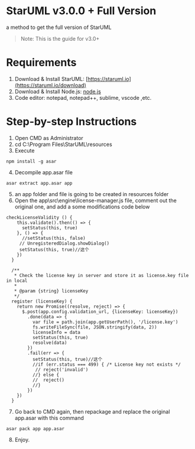 # StarUML v3.0.0 + Full Version
a method to get the full version of StarUML

> Note: This is the guide for v3.0+

# Requirements
1. Download & Install StarUML: [https://staruml.io](https://staruml.io/download)
2. Download & Install Node.js: [node.js](https://nodejs.org/en/download)
3. Code editor: notepad, notepad++, sublime, vscode ,etc.

# Step-by-step Instructions
1. Open CMD as Administrator
2. cd C:\Program Files\StarUML\resources
3. Execute
```
npm install -g asar
```
4. Decompile app.asar file
```
asar extract app.asar app
```
5. an app folder and file is going to be created in resources folder
6. Open the app\src\engine\license-manager.js file, comment out the original one, and add a some modifications code below
```
checkLicenseValidity () {
    this.validate().then(() => {
      setStatus(this, true)
    }, () => {
      //setStatus(this, false)
     // UnregisteredDialog.showDialog()
     setStatus(this, true)//这个
    })
  }

  /**
   * Check the license key in server and store it as license.key file in local
   *
   * @param {string} licenseKey
   */
  register (licenseKey) {
    return new Promise((resolve, reject) => {
      $.post(app.config.validation_url, {licenseKey: licenseKey})
        .done(data => {
          var file = path.join(app.getUserPath(), '/license.key')
          fs.writeFileSync(file, JSON.stringify(data, 2))
          licenseInfo = data
          setStatus(this, true)
          resolve(data)
        })
        .fail(err => {
          setStatus(this, true)//这个
          //if (err.status === 499) { /* License key not exists */
           // reject('invalid')
          //} else {
          //  reject()
          //}
        })
    })
  }
```
7. Go back to CMD again, then repackage and replace the original app.asar with this command
```
asar pack app app.asar
```
8. Enjoy.
